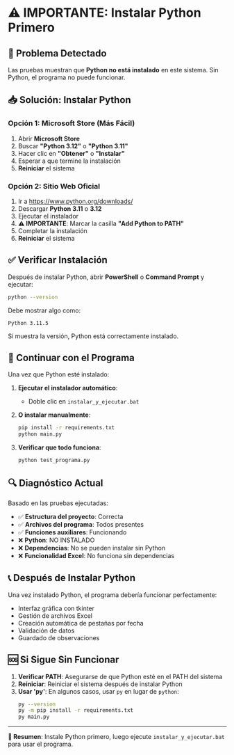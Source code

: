# ⚠️ IMPORTANTE: Instalar Python Primero

## 🚨 Problema Detectado
Las pruebas muestran que **Python no está instalado** en este sistema.
Sin Python, el programa no puede funcionar.

## 📥 Solución: Instalar Python

### Opción 1: Microsoft Store (Más Fácil)
1. Abrir **Microsoft Store**
2. Buscar **"Python 3.12"** o **"Python 3.11"**
3. Hacer clic en **"Obtener"** o **"Instalar"**
4. Esperar a que termine la instalación
5. **Reiniciar** el sistema

### Opción 2: Sitio Web Oficial
1. Ir a https://www.python.org/downloads/
2. Descargar **Python 3.11** o **3.12**
3. Ejecutar el instalador
4. **⚠️ IMPORTANTE**: Marcar la casilla **"Add Python to PATH"**
5. Completar la instalación
6. **Reiniciar** el sistema

## ✅ Verificar Instalación

Después de instalar Python, abrir **PowerShell** o **Command Prompt** y ejecutar:

```bash
python --version
```

Debe mostrar algo como:
```
Python 3.11.5
```

Si muestra la versión, Python está correctamente instalado.

## 🚀 Continuar con el Programa

Una vez que Python esté instalado:

1. **Ejecutar el instalador automático**:
   - Doble clic en `instalar_y_ejecutar.bat`

2. **O instalar manualmente**:
   ```bash
   pip install -r requirements.txt
   python main.py
   ```

3. **Verificar que todo funciona**:
   ```bash
   python test_programa.py
   ```

## 🔍 Diagnóstico Actual

Basado en las pruebas ejecutadas:
- ✅ **Estructura del proyecto**: Correcta
- ✅ **Archivos del programa**: Todos presentes
- ✅ **Funciones auxiliares**: Funcionando
- ❌ **Python**: NO INSTALADO
- ❌ **Dependencias**: No se pueden instalar sin Python
- ❌ **Funcionalidad Excel**: No funciona sin dependencias

## 📞 Después de Instalar Python

Una vez instalado Python, el programa debería funcionar perfectamente:
- Interfaz gráfica con tkinter
- Gestión de archivos Excel
- Creación automática de pestañas por fecha
- Validación de datos
- Guardado de observaciones

## 🆘 Si Sigue Sin Funcionar

1. **Verificar PATH**: Asegurarse de que Python esté en el PATH del sistema
2. **Reiniciar**: Reiniciar el sistema después de instalar Python
3. **Usar 'py'**: En algunos casos, usar `py` en lugar de `python`:
   ```bash
   py --version
   py -m pip install -r requirements.txt
   py main.py
   ```

---

**🎯 Resumen**: Instale Python primero, luego ejecute `instalar_y_ejecutar.bat` para usar el programa.